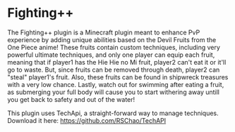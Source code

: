 # Fighting++

The Fighting++ plugin is a Minecraft plugin meant to enhance PvP experience by adding unique abilities based on the Devil Fruits from the One Piece anime!
These fruits contain custom techniques, including very powerful ultimate techniques, and only one player can equip each fruit, meaning that if player1 has the Hie Hie no Mi fruit, player2 can't eat it or it'll go to waste. But, since fruits can be removed through death, player2 can "steal" player1's fruit. Also, these fruits can be found in shipwreck treasures with a very low chance. Lastly, watch out for swimming after eating a fruit, as submerging your full body will cause you to start withering away untill you get back to safety and out of the water!

This plugin uses TechApi, a straight-forward way to manage techniques. Download it here:
https://github.com/RSChao/TechAPI
